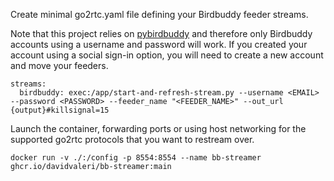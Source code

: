 Create minimal go2rtc.yaml file defining your Birdbuddy feeder streams.

Note that this project relies on [pybirdbuddy](https://github.com/jhansche/pybirdbuddy) and therefore only Birdbuddy accounts using a username and password will work. If you created your account using a social sign-in option, you will need to create a new account and move your feeders.
```
streams:
  birdbuddy: exec:/app/start-and-refresh-stream.py --username <EMAIL> --password <PASSWORD> --feeder_name "<FEEDER_NAME>" --out_url {output}#killsignal=15
```

Launch the container, forwarding ports or using host networking for the supported go2rtc protocols that you want to restream over.
```
docker run -v ./:/config -p 8554:8554 --name bb-streamer ghcr.io/davidvaleri/bb-streamer:main
```